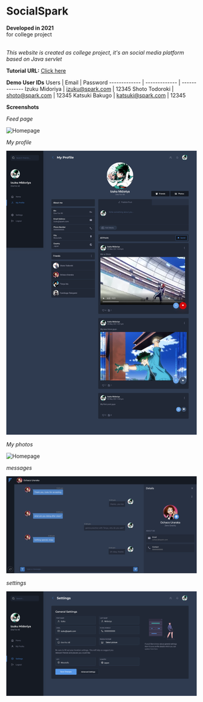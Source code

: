 # SocialSpark

**Developed in 2021** <br />
for college project <br /><br />

*This website is created as college project, it's an social media platform based on Java servlet*<br />

**Tutorial URL:** [Click here](https://drive.google.com/file/d/1dlgfebs6bpkGEPsOlrwGrRdZse5nJHYX/view?usp=sharing)<br />

**Demo User IDs**
Users  | Email | Password
------------- | ------------- | -------------
Izuku Midoriya  | izuku@spark.com | 12345
Shoto Todoroki  | shoto@spark.com | 12345
Katsuki Bakugo  | katsuki@spark.com | 12345
<br />

**Screenshots**

_Feed page_<br />

![Homepage](https://github.com/sahilachhava/SocialSpark/blob/master/screenshots/feed.png)<br />

_My profile_<br />

![Homepage](https://github.com/sahilachhava/SocialSpark/blob/master/screenshots/profile.png)<br />

_My photos_<br />

![Homepage](https://github.com/sahilachhava/SocialSpark/blob/master/screenshots/photos.png)<br />

_messages_<br />

![Homepage](https://github.com/sahilachhava/SocialSpark/blob/master/screenshots/message.png)<br />

_settings_<br />

![Homepage](https://github.com/sahilachhava/SocialSpark/blob/master/screenshots/setting.png)<br />